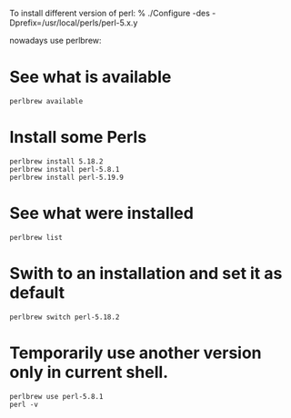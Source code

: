 To install different version of perl:
% ./Configure -des -Dprefix=/usr/local/perls/perl-5.x.y

nowadays use perlbrew:

# See what is available
```
perlbrew available
``` 
# Install some Perls
```
perlbrew install 5.18.2
perlbrew install perl-5.8.1
perlbrew install perl-5.19.9
``` 
# See what were installed
```
perlbrew list
```
# Swith to an installation and set it as default
```
perlbrew switch perl-5.18.2
```
 
# Temporarily use another version only in current shell.
```
perlbrew use perl-5.8.1
perl -v
```
